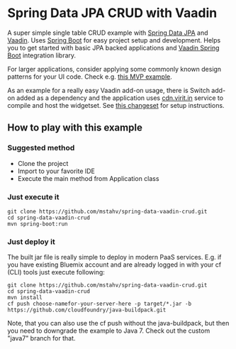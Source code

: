 # Spring Data JPA CRUD with Vaadin

A super simple single table CRUD example with [Spring Data JPA](http://projects.spring.io/spring-data-jpa/) and [Vaadin](https://vaadin.com). Uses [Spring Boot](http://projects.spring.io/spring-boot/) for easy project setup and development. Helps you to get started with basic JPA backed applications and [Vaadin Spring Boot](https://vaadin.com/addon/vaadin-spring-boot) integration library.

For larger applications, consider applying some commonly known design patterns for your UI code. Check e.g. [this MVP example](https://github.com/peholmst/vaadin4spring/tree/master/spring-vaadin-mvp).

As an example for a really easy Vaadin add-on usage, there is Switch add-on added as a dependency and the application uses [cdn.virit.in](http://cdn.virit.in) service to compile and host the widgetset. See [this changeset](https://github.com/mstahv/spring-data-vaadin-crud/commit/2d67627d5757ec952d410e86ea9928747a7bef21?w=1) for setup instructions.

## How to play with this example

### Suggested method

* Clone the project
* Import to your favorite IDE
* Execute the main method from Application class

### Just execute it

```
git clone https://github.com/mstahv/spring-data-vaadin-crud.git
cd spring-data-vaadin-crud
mvn spring-boot:run
```

### Just deploy it

The built jar file is really simple to deploy in modern PaaS services. E.g. if you have existing Bluemix account and are already logged in with your cf (CLI) tools just execute following:

```
git clone https://github.com/mstahv/spring-data-vaadin-crud.git
cd spring-data-vaadin-crud
mvn install
cf push choose-namefor-your-server-here -p target/*.jar -b https://github.com/cloudfoundry/java-buildpack.git

```

Note, that you can also use the cf push without the java-buildpack, but then you need to downgrade the example to Java 7. Check out the custom "java7" branch for that.
